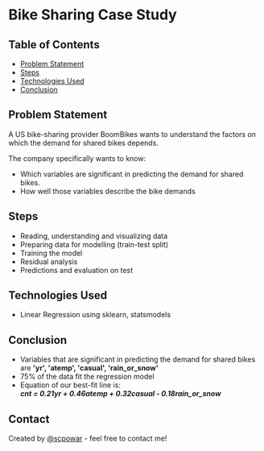 # Bike Sharing Case Study

## Table of Contents
* [Problem Statement](#problem-statement)
* [Steps](#steps)
* [Technologies Used](#technologies-used)
* [Conclusion](#conclusion)

<!-- You can include any other section that is pertinent to your problem -->

## Problem Statement
A US bike-sharing provider BoomBikes wants to understand the factors on which the demand for shared bikes depends.

The company specifically wants to know:
- Which variables are significant in predicting the demand for shared bikes.
- How well those variables describe the bike demands

<!-- You don't have to answer all the questions - just the ones relevant to your project. -->

## Steps
- Reading, understanding and visualizing data
- Preparing data for modelling (train-test split)
- Training the model
- Residual analysis
- Predictions and evaluation on test

<!-- You don't have to answer all the questions - just the ones relevant to your project. -->


## Technologies Used
- Linear Regression using sklearn, statsmodels

<!-- As the libraries versions keep on changing, it is recommended to mention the version of library used in this project -->

## Conclusion
- Variables that are significant in predicting the demand for shared bikes are <b>'yr', 'atemp', 'casual', 'rain_or_snow'</b>
- 75% of the data fit the regression model
- Equation of our best-fit line is:<br>
  <i><b>cnt = 0.21*yr + 0.46*atemp + 0.32*casual - 0.18*rain_or_snow </b></i>


## Contact
Created by [@scpowar](https://github.com/scpowar) - feel free to contact me!


<!-- Optional -->
<!-- ## License -->
<!-- This project is open source and available under the [... License](). -->

<!-- You don't have to include all sections - just the one's relevant to your project -->
